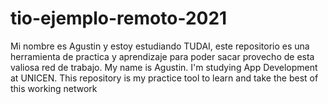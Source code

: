 # tio-ejemplo-remoto-2021
Mi nombre es Agustin y estoy estudiando TUDAI, este repositorio es una herramienta de practica y aprendizaje para poder sacar provecho de esta valiosa red de trabajo.
My name is Agustin. I'm studying App Development at UNICEN. This repository is my practice tool to learn and take the best of this working network
